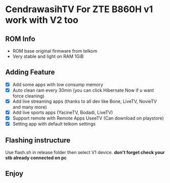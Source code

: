 # CendrawasihTV For ZTE B860H v1 work with V2 too
## ROM Info
- ROM base original firmware from telkom
- Very stable and light on RAM 1GiB

## Adding Feature
- [x] Add some apps with low consump memory
- [x] Auto clean ram every 30min (you can click Hibernate Now if u want force cleaning)
- [x] Add live streaming apps (thanks to all dev like Bone, LiveTV, NovieTV and many more)
- [x] Add live sports apps (YacineTV, Bodadi, LiveTV)
- [x] Support remote with Remote Apps UseeTV (Can download on playstore)
- [x] Setting app with default telkom settings

## Flashing instructure
Use flash.sh in release folder then select V1 device.
**don't forget check your stb already connected on pc**

## Enjoy
